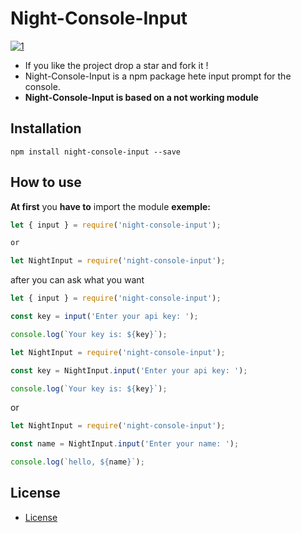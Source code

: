 # **Night-Console-Input**
[![1](https://github-readme-stats.vercel.app/api/pin/?username=NightSpaceGTT&repo=NightConsoleInput&theme=synthwave&show_owner)](https://github.com/NightSpaceGTT/NightConsoleInput)
 - If you like the project drop a star and fork it !
 - Night-Console-Input is a npm package hete input prompt for the console.
 - **Night-Console-Input is based on a not working module**

## **Installation**

```
npm install night-console-input --save
```

## **How to use**

**At first** you **have to** import the module **exemple:**

```js
let { input } = require('night-console-input');

or 

let NightInput = require('night-console-input');
```

after you can ask what you want

```js
let { input } = require('night-console-input');

const key = input('Enter your api key: ');

console.log(`Your key is: ${key}`);

let NightInput = require('night-console-input');

const key = NightInput.input('Enter your api key: ');

console.log(`Your key is: ${key}`);

```
or
```js
let NightInput = require('night-console-input');

const name = NightInput.input('Enter your name: ');

console.log(`hello, ${name}`);
```

## **License**

 - [License](https://github.com/NightSpaceGTT/NightConsoleInput/blob/main/LICENSE)
